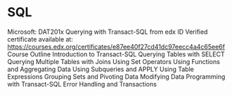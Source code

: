 # SQL
Microsoft: DAT201x Querying with Transact-SQL from edx ID Verified certificate available at: https://courses.edx.org/certificates/e87ee40f27cd41dc97eecc4a4c65ee6f Course Outline Introduction to Transact-SQL Querying Tables with SELECT Querying Multiple Tables with Joins Using Set Operators Using Functions and Aggregating Data Using Subqueries and APPLY Using Table Expressions Grouping Sets and Pivoting Data Modifying Data Programming with Transact-SQL Error Handling and Transactions
